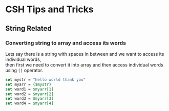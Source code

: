 # CSH Tips and Tricks

## String Related

### Converting string to array and access its words
Lets say there is a string with spaces in between and we want to access its individual words,  
then first we need to convert it into array and then access individual words using `[]` operator.

```csh
set mystr = "hello world thank you"
set myarr = ($mystr)
set word1 = $myarr[1]
set word2 = $myarr[2]
set word3 = $myarr[3]
set word4 = $myarr[4]
```
